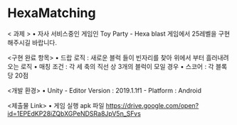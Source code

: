 # HexaMatching

< 과제 >
•	자사 서비스중인 게임인 Toy Party - Hexa blast 게임에서 25레벨을 구현해주시길 바랍니다.

<구현 완료 항목>
• 드랍 로직 : 새로운 블럭 들이 빈자리를 찾아 위에서 부터 흘러내려 오는 로직
• 매칭 조건 : 각 세 축의 직선 상 3개의 블럭이 모일 경우
• 스코어 : 각 블록 당 20점

<개발 환경>
• Unity 
	- Editor Version : 2019.1.1f1
	- Platform : Android

<제출물 Link>
•	게임 실행 apk 파일
https://drive.google.com/open?id=1EPEdKP28iZQbXGPeNDSRa8JpV5n_SFvs